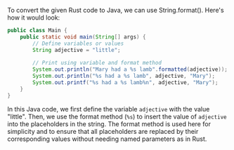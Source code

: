 To convert the given Rust code to Java, we can use String.format(). Here's how it would look:

```java
public class Main {
    public static void main(String[] args) {
        // Define variables or values
        String adjective = "little";
        
        // Print using variable and format method
        System.out.println("Mary had a %s lamb".formatted(adjective));
        System.out.println("%s had a %s lamb", adjective, "Mary");
        System.out.printf("%s had a %s lamb%n", adjective, "Mary");
    }
}
```
In this Java code, we first define the variable `adjective` with the value "little". Then, we use the format method (`%s`) to insert the value of `adjective` into the placeholders in the string. The format method is used here for simplicity and to ensure that all placeholders are replaced by their corresponding values without needing named parameters as in Rust.
